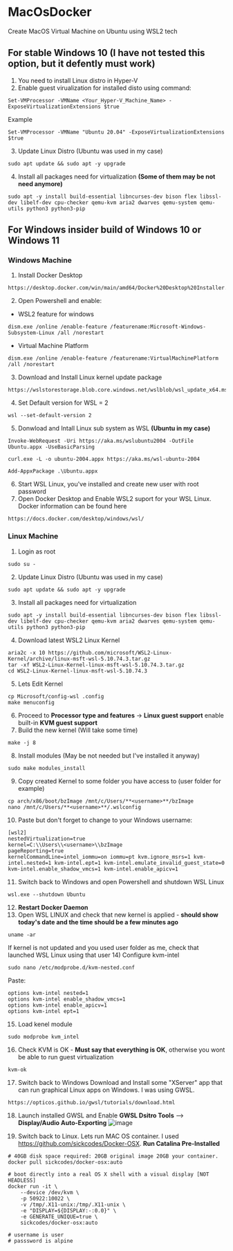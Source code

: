# MacOsDocker
Create MacOS Virtual Machine on Ubuntu using WSL2 tech

## For stable Windows 10 (I have not tested this option, but it defently must work)
1) You need to install Linux distro in Hyper-V
2) Enable guest virualization for installed disto using command: 
```
Set-VMProcessor -VMName <Your_Hyper-V_Machine_Name> -ExposeVirtualizationExtensions $true
```
Example
```
Set-VMProcessor -VMName "Ubuntu 20.04" -ExposeVirtualizationExtensions $true
```
3) Update Linux Distro (Ubuntu was used in my case)
```
sudo apt update && sudo apt -y upgrade
```
4) Install all packages need for virtualization **(Some of them may be not need anymore)**
```
sudo apt -y install build-essential libncurses-dev bison flex libssl-dev libelf-dev cpu-checker qemu-kvm aria2 dwarves qemu-system qemu-utils python3 python3-pip
```

## For Windows insider build of Windows 10 or Windows 11
### Windows Machine
1) Install Docker Desktop 
```
https://desktop.docker.com/win/main/amd64/Docker%20Desktop%20Installer.exe
```
2) Open Powershell and enable:

- WSL2 feature for windows
```
dism.exe /online /enable-feature /featurename:Microsoft-Windows-Subsystem-Linux /all /norestart
```
- Virtual Machine Platform
```
dism.exe /online /enable-feature /featurename:VirtualMachinePlatform /all /norestart
```
3) Download and Install Linux kernel update package
```
https://wslstorestorage.blob.core.windows.net/wslblob/wsl_update_x64.msi
```
4) Set Default version for WSL = 2
```
wsl --set-default-version 2
```
5) Donwload and Intall Linux sub system as WSL **(Ubuntu in my case)**
```
Invoke-WebRequest -Uri https://aka.ms/wslubuntu2004 -OutFile Ubuntu.appx -UseBasicParsing
```
```
curl.exe -L -o ubuntu-2004.appx https://aka.ms/wsl-ubuntu-2004
```
```
Add-AppxPackage .\Ubuntu.appx
```
6) Start WSL Linux, you've installed and create new user with root password
7) Open Docker Desktop and Enable WSL2 suport for your WSL Linux. Docker information can be found here
```
https://docs.docker.com/desktop/windows/wsl/
```
### Linux Machine
1) Login as root
```
sudo su -
```
2) Update Linux Distro (Ubuntu was used in my case)
```
sudo apt update && sudo apt -y upgrade
```
3) Install all packages need for virtualization
```
sudo apt -y install build-essential libncurses-dev bison flex libssl-dev libelf-dev cpu-checker qemu-kvm aria2 dwarves qemu-system qemu-utils python3 python3-pip
```
4) Download latest WSL2 Linux Kernel
```
aria2c -x 10 https://github.com/microsoft/WSL2-Linux-Kernel/archive/linux-msft-wsl-5.10.74.3.tar.gz
tar -xf WSL2-Linux-Kernel-linux-msft-wsl-5.10.74.3.tar.gz
cd WSL2-Linux-Kernel-linux-msft-wsl-5.10.74.3
```
5) Lets Edit Kernel
```
cp Microsoft/config-wsl .config
make menuconfig
```
6) Proceed to **Processor type and features** -> **Linux guest support** enable built-in **KVM guest support**
7) Build the new kernel (Will take some time)
```
make -j 8
```
8) Install modules (May be not needed but I've installed it anyway)
```
sudo make modules_install
```
9) Copy created Kernel to some folder you have access to (user folder for example)
```
cp arch/x86/boot/bzImage /mnt/c/Users/**<username>**/bzImage
nano /mnt/c/Users/**<username>**/.wslconfig
```
10) Paste but don't forget to change <username> to your Windows username:
```
[wsl2]
nestedVirtualization=true
kernel=C:\\Users\\<username>\\bzImage
pageReporting=true
kernelCommandLine=intel_iommu=on iommu=pt kvm.ignore_msrs=1 kvm-intel.nested=1 kvm-intel.ept=1 kvm-intel.emulate_invalid_guest_state=0 kvm-intel.enable_shadow_vmcs=1 kvm-intel.enable_apicv=1
```
11) Switch back to Windows and open Powershell and shutdown WSL Linux
```
wsl.exe --shutdown Ubuntu
```
12) **Restart Docker Daemon** 
13) Open WSL LINUX and check that new kernel is applied - **should show today's date and the time should be a few minutes ago**
```
uname -ar
```
If kernel is not updated and you used user folder as me, check that launched WSL Linux using that user 
14) Configure kvm-intel 
```
sudo nano /etc/modprobe.d/kvm-nested.conf
```
Paste:
```
options kvm-intel nested=1
options kvm-intel enable_shadow_vmcs=1
options kvm-intel enable_apicv=1
options kvm-intel ept=1
```
15) Load kenel module
```
sudo modprobe kvm_intel
```
16) Check KVM is OK - **Must say that everything is OK**, otherwise you wont be able to run guest virtualization 
```
kvm-ok
```
17) Switch back to Windows
Download and Install some "XServer" app that can run graphical Linux apps on Windows.
I was using GWSL.
```
https://opticos.github.io/gwsl/tutorials/download.html
```
18) Launch installed GWSL and Enable **GWSL Dsitro Tools** --> **Display/Audio Auto-Exporting**
![image](https://user-images.githubusercontent.com/2877844/144253178-62924a3e-11f1-4047-9ade-977656de18b0.png)

19) Switch back to Linux. Lets run MAC OS container. I used https://github.com/sickcodes/Docker-OSX. 
**Run Catalina Pre-Installed**
```
# 40GB disk space required: 20GB original image 20GB your container.
docker pull sickcodes/docker-osx:auto

# boot directly into a real OS X shell with a visual display [NOT HEADLESS]
docker run -it \
    --device /dev/kvm \
    -p 50922:10022 \
    -v /tmp/.X11-unix:/tmp/.X11-unix \
    -e "DISPLAY=${DISPLAY:-:0.0}" \
    -e GENERATE_UNIQUE=true \
    sickcodes/docker-osx:auto

# username is user
# passsword is alpine
```
